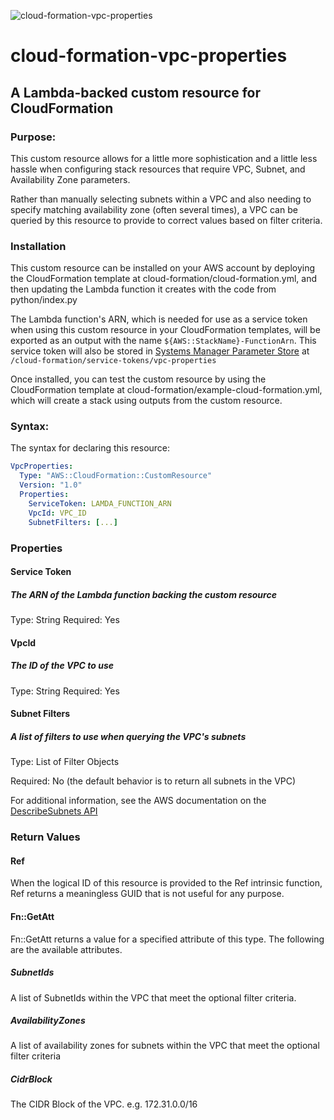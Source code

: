 ![cloud-formation-vpc-properties](https://github.com/realsalmon/cloud-formation-vpc-properties/actions/workflows/main.yml/badge.svg)

# cloud-formation-vpc-properties

## A Lambda-backed custom resource for CloudFormation

### Purpose:

This custom resource allows for a little more sophistication and a little less
hassle when configuring stack resources that require VPC, Subnet, and 
Availability Zone parameters.

Rather than manually selecting subnets within a VPC and also needing to specify
matching availability zone (often several times), a VPC can be queried by this
resource to provide to correct values based on filter criteria.

### Installation
This custom resource can be installed on your AWS account by deploying the 
CloudFormation template at cloud-formation/cloud-formation.yml, and then 
updating the Lambda function it creates with the code from python/index.py

The Lambda function's ARN, which is needed for use as a service token when
using this custom resource in your CloudFormation  templates, will be exported
as an output with the name ```${AWS::StackName}-FunctionArn```. This service
token will also be stored in
[Systems Manager Parameter Store](https://docs.aws.amazon.com/systems-manager/latest/userguide/systems-manager-paramstore.html)
at
```/cloud-formation/service-tokens/vpc-properties```

Once installed, you can test the custom resource by using the CloudFormation
template at cloud-formation/example-cloud-formation.yml, which will create a 
stack using outputs from the custom resource.

### Syntax:

The syntax for declaring this resource:

```yaml
VpcProperties:
  Type: "AWS::CloudFormation::CustomResource"
  Version: "1.0"
  Properties:
    ServiceToken: LAMDA_FUNCTION_ARN
    VpcId: VPC_ID
    SubnetFilters: [...]
```
### Properties

#### Service Token
##### The ARN of the Lambda function backing the custom resource

Type: String
Required: Yes

#### VpcId
##### The ID of the VPC to use

Type: String
Required: Yes

#### Subnet Filters
##### A list of filters to use when querying the VPC's subnets

Type: List of Filter Objects

Required: No (the default behavior is to return all subnets in the VPC)

For additional information, see the AWS documentation on the 
[DescribeSubnets API](https://docs.aws.amazon.com/AWSEC2/latest/APIReference/API_DescribeSubnets.html)

### Return Values

#### Ref
When the logical ID of this resource is provided to the Ref intrinsic function, 
Ref returns a meaningless GUID that is not useful for any purpose.

#### Fn::GetAtt

Fn::GetAtt returns a value for a specified attribute of this type. The 
following are the available attributes.

##### SubnetIds

A list of SubnetIds within the VPC that meet the optional filter criteria.

##### AvailabilityZones

A list of availability zones for subnets within the VPC that meet the optional
filter criteria

##### CidrBlock

The CIDR Block of the VPC. e.g. 172.31.0.0/16

